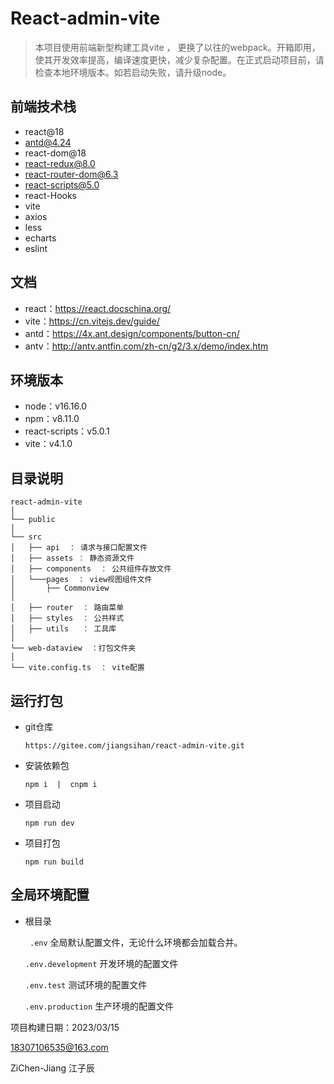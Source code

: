 # React-admin-vite
 

> 本项目使用前端新型构建工具vite ， 更换了以往的webpack。开箱即用，使其开发效率提高，编译速度更快，减少复杂配置。在正式启动项目前，请检查本地环境版本。如若启动失败，请升级node。

## 前端技术栈

- react@18
- antd@4.24
- react-dom@18
- react-redux@8.0
- react-router-dom@6.3
- react-scripts@5.0
- react-Hooks
- vite
- axios
- less
- echarts
- eslint

## 文档

- react：https://react.docschina.org/
- vite：https://cn.vitejs.dev/guide/
- antd：https://4x.ant.design/components/button-cn/
- antv：http://antv.antfin.com/zh-cn/g2/3.x/demo/index.htm

## 环境版本
- node：v16.16.0   
- npm：v8.11.0
- react-scripts：v5.0.1
- vite：v4.1.0

## 目录说明

```
react-admin-vite 
│
└── public 
│
└── src
│   ├── api  ： 请求与接口配置文件
│   ├── assets ： 静态资源文件
│   ├── components  ： 公共组件存放文件
│   └───pages  ： view视图组件文件
│       ├── Commonview  
│   	   
│   ├── router  ： 路由菜单
│   ├── styles  ： 公共样式
│   ├── utils   ： 工具库
│   
└── web-dataview  ：打包文件夹
│
└── vite.config.ts  ： vite配置
```

## 运行打包

- git仓库

  ```
  https://gitee.com/jiangsihan/react-admin-vite.git
  ```

- 安装依赖包

  ```
  npm i  |  cnpm i 
  ```

- 项目启动

  ```
  npm run dev
  ```

- 项目打包

  ```
  npm run build
  ```

## 全局环境配置

- 根目录

    ` .env`   全局默认配置文件，无论什么环境都会加载合并。 

    `.env.development`   开发环境的配置文件 

    `.env.test`  测试环境的配置文件 

    `.env.production`  生产环境的配置文件







项目构建日期：2023/03/15

18307106535@163.com

ZiChen-Jiang 江子辰